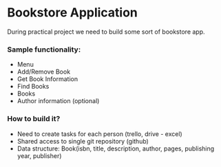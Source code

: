 # Bookstore Application

During practical project we need to build some sort of bookstore app.

### Sample functionality:

- Menu
- Add/Remove Book
- Get Book Information
- Find Books
- Books
- Author information (optional)

### How to build it?

- Need to create tasks for each person (trello, drive - excel)
- Shared access to single git repository (github)
- Data structure: Book(isbn, title, description, author, pages, publishing year, publisher)